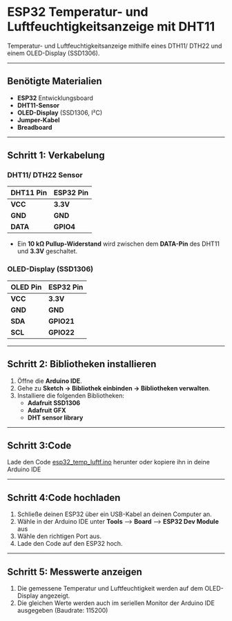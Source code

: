 # **ESP32 Temperatur- und Luftfeuchtigkeitsanzeige mit DHT11**

Temperatur- und Luftfeuchtigkeitsanzeige mithilfe eines DTH11/ DTH22 und einem OLED-Display (SSD1306).

---

## **Benötigte Materialien**

- **ESP32** Entwicklungsboard
- **DHT11-Sensor**
- **OLED-Display** (SSD1306, I²C)
- **Jumper-Kabel**
- **Breadboard**

---

## **Schritt 1: Verkabelung**

### **DHT11/ DTH22 Sensor**

| **DHT11 Pin** | **ESP32 Pin**  |
|---------------|----------------|
| **VCC**       | **3.3V**       |
| **GND**       | **GND**        |
| **DATA**      | **GPIO4**      |

- Ein **10 kΩ Pullup-Widerstand** wird zwischen dem **DATA-Pin** des DHT11 und **3.3V** geschaltet.

### **OLED-Display (SSD1306)**

| **OLED Pin** | **ESP32 Pin** |
|--------------|---------------|
| **VCC**      | **3.3V**      |
| **GND**      | **GND**       |
| **SDA**      | **GPIO21**    |
| **SCL**      | **GPIO22**    |

---

## **Schritt 2: Bibliotheken installieren**

1. Öffne die **Arduino IDE**.
2. Gehe zu **Sketch → Bibliothek einbinden → Bibliotheken verwalten**.
3. Installiere die folgenden Bibliotheken:
   - **Adafruit SSD1306**
   - **Adafruit GFX**
   - **DHT sensor library**

---

## **Schritt 3:Code**
Lade den Code [esp32_temp_luftf.ino](https://github.com/riek-felix/ESP32-Temperatur-Luftfeuchtigkeit/blob/main/esp32_temp_luftf.ino) herunter oder kopiere ihn in deine Arduino IDE

---

## **Schritt 4:Code hochladen**
1. Schließe deinen ESP32 über ein USB-Kabel an deinen Computer an.
2. Wähle in der Arduino IDE unter **Tools** --> **Board** --> **ESP32 Dev Module** aus
3. Wähle den richtigen Port aus.
4. Lade den Code auf den ESP32 hoch.

---

## **Schritt 5: Messwerte anzeigen**
1. Die gemessene Temperatur und Luftfeuchtigkeit werden auf dem OLED-Display angezeigt. 
2. Die gleichen Werte werden auch im seriellen Monitor der Arduino IDE ausgegeben (Baudrate: 115200)
